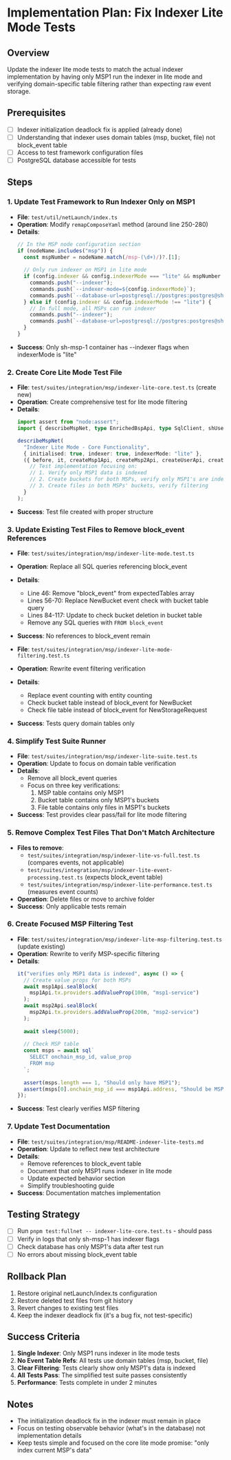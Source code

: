 # Implementation Plan: Fix Indexer Lite Mode Tests

## Overview

Update the indexer lite mode tests to match the actual indexer implementation by having only MSP1 run the indexer in lite mode and verifying domain-specific table filtering rather than expecting raw event storage.

## Prerequisites

- [ ] Indexer initialization deadlock fix is applied (already done)
- [ ] Understanding that indexer uses domain tables (msp, bucket, file) not block_event table
- [ ] Access to test framework configuration files
- [ ] PostgreSQL database accessible for tests

## Steps

### 1. Update Test Framework to Run Indexer Only on MSP1

- **File**: `test/util/netLaunch/index.ts`
- **Operation**: Modify `remapComposeYaml` method (around line 250-280)
- **Details**:
  ```typescript
  // In the MSP node configuration section
  if (nodeName.includes("msp")) {
    const mspNumber = nodeName.match(/msp-(\d+)/)?.[1];
    
    // Only run indexer on MSP1 in lite mode
    if (config.indexer && config.indexerMode === "lite" && mspNumber === "1") {
      commands.push("--indexer");
      commands.push(`--indexer-mode=${config.indexerMode}`);
      commands.push(`--database-url=postgresql://postgres:postgres@sh-postgres:5432/storage_hub`);
    } else if (config.indexer && config.indexerMode !== "lite") {
      // In full mode, all MSPs can run indexer
      commands.push("--indexer");
      commands.push(`--database-url=postgresql://postgres:postgres@sh-postgres:5432/storage_hub`);
    }
  }
  ```
- **Success**: Only sh-msp-1 container has --indexer flags when indexerMode is "lite"

### 2. Create Core Lite Mode Test File

- **File**: `test/suites/integration/msp/indexer-lite-core.test.ts` (create new)
- **Operation**: Create comprehensive test for lite mode filtering
- **Details**:
  ```typescript
  import assert from "node:assert";
  import { describeMspNet, type EnrichedBspApi, type SqlClient, shUser, sleep } from "../../../util";

  describeMspNet(
    "Indexer Lite Mode - Core Functionality",
    { initialised: true, indexer: true, indexerMode: "lite" },
    ({ before, it, createMsp1Api, createMsp2Api, createUserApi, createSqlClient }) => {
      // Test implementation focusing on:
      // 1. Verify only MSP1 data is indexed
      // 2. Create buckets for both MSPs, verify only MSP1's are indexed
      // 3. Create files in both MSPs' buckets, verify filtering
    }
  );
  ```
- **Success**: Test file created with proper structure

### 3. Update Existing Test Files to Remove block_event References

- **File**: `test/suites/integration/msp/indexer-lite-mode.test.ts`
- **Operation**: Replace all SQL queries referencing block_event
- **Details**:
  - Line 46: Remove "block_event" from expectedTables array
  - Lines 56-70: Replace NewBucket event check with bucket table query
  - Lines 84-117: Update to check bucket deletion in bucket table
  - Remove any SQL queries with `FROM block_event`
- **Success**: No references to block_event remain

- **File**: `test/suites/integration/msp/indexer-lite-mode-filtering.test.ts`
- **Operation**: Rewrite event filtering verification
- **Details**:
  - Replace event counting with entity counting
  - Check bucket table instead of block_event for NewBucket
  - Check file table instead of block_event for NewStorageRequest
- **Success**: Tests query domain tables only

### 4. Simplify Test Suite Runner

- **File**: `test/suites/integration/msp/indexer-lite-suite.test.ts`
- **Operation**: Update to focus on domain table verification
- **Details**:
  - Remove all block_event queries
  - Focus on three key verifications:
    1. MSP table contains only MSP1
    2. Bucket table contains only MSP1's buckets
    3. File table contains only files in MSP1's buckets
- **Success**: Test provides clear pass/fail for lite mode filtering

### 5. Remove Complex Test Files That Don't Match Architecture

- **Files to remove**:
  - `test/suites/integration/msp/indexer-lite-vs-full.test.ts` (compares events, not applicable)
  - `test/suites/integration/msp/indexer-lite-event-processing.test.ts` (expects block_event table)
  - `test/suites/integration/msp/indexer-lite-performance.test.ts` (measures event counts)
- **Operation**: Delete files or move to archive folder
- **Success**: Only applicable tests remain

### 6. Create Focused MSP Filtering Test

- **File**: `test/suites/integration/msp/indexer-lite-msp-filtering.test.ts` (update existing)
- **Operation**: Rewrite to verify MSP-specific filtering
- **Details**:
  ```typescript
  it("verifies only MSP1 data is indexed", async () => {
    // Create value props for both MSPs
    await msp1Api.sealBlock(
      msp1Api.tx.providers.addValueProp(100n, "msp1-service")
    );
    await msp2Api.sealBlock(
      msp2Api.tx.providers.addValueProp(200n, "msp2-service")
    );
    
    await sleep(5000);
    
    // Check MSP table
    const msps = await sql`
      SELECT onchain_msp_id, value_prop
      FROM msp
    `;
    
    assert(msps.length === 1, "Should only have MSP1");
    assert(msps[0].onchain_msp_id === msp1Api.address, "Should be MSP1");
  });
  ```
- **Success**: Test clearly verifies MSP filtering

### 7. Update Test Documentation

- **File**: `test/suites/integration/msp/README-indexer-lite-tests.md`
- **Operation**: Update to reflect new test architecture
- **Details**:
  - Remove references to block_event table
  - Document that only MSP1 runs indexer in lite mode
  - Update expected behavior section
  - Simplify troubleshooting guide
- **Success**: Documentation matches implementation

## Testing Strategy

- [ ] Run `pnpm test:fullnet -- indexer-lite-core.test.ts` - should pass
- [ ] Verify in logs that only sh-msp-1 has indexer flags
- [ ] Check database has only MSP1's data after test run
- [ ] No errors about missing block_event table

## Rollback Plan

1. Restore original netLaunch/index.ts configuration
2. Restore deleted test files from git history
3. Revert changes to existing test files
4. Keep the indexer deadlock fix (it's a bug fix, not test-specific)

## Success Criteria

1. **Single Indexer**: Only MSP1 runs indexer in lite mode tests
2. **No Event Table Refs**: All tests use domain tables (msp, bucket, file)
3. **Clear Filtering**: Tests clearly show only MSP1's data is indexed
4. **All Tests Pass**: The simplified test suite passes consistently
5. **Performance**: Tests complete in under 2 minutes

## Notes

- The initialization deadlock fix in the indexer must remain in place
- Focus on testing observable behavior (what's in the database) not implementation details
- Keep tests simple and focused on the core lite mode promise: "only index current MSP's data"